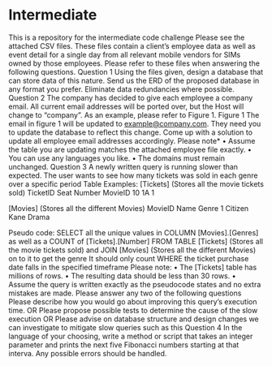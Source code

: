 # Intermediate
This is a repository for the intermediate code challenge
Please see the attached CSV files. These files contain a client’s employee data as well as event detail for a single day from all relevant mobile vendors for SIMs owned by those employees. Please refer to these files when answering the following questions.
Question 1
Using the files given, design a database that can store data of this nature. Send us the ERD of the proposed database in any format you prefer. Eliminate data redundancies where possible.
Question 2
The company has decided to give each employee a company email. All current email addresses will be ported over, but the Host will change to “company”. As an example, please refer to Figure 1.
 Figure 1
The email in figure 1 will be updated to example@company.com. They need you to update the database to reflect this change.
Come up with a solution to update all employee email addresses accordingly. 
Please note*
•	Assume the table you are updating matches the attached employee file exactly. 
•	You can use any languages you like.
•	The domains must remain unchanged. 
Question 3
A newly written query is running slower than expected. The user wants to see how many tickets was sold in each genre over a specific period
Table Examples:
[Tickets] (Stores all the movie tickets sold) 
TicketID	Seat Number	MovieID
10	1A	1

[Movies] (Stores all the different Movies)
MovieID	Name	Genre
1	Citizen Kane	Drama


Pseudo code:
SELECT all the unique values in COLUMN [Movies].[Genres] as well as a COUNT of [Tickets].[Number]
FROM TABLE [Tickets] (Stores all the movie tickets sold) and JOIN [Movies] (Stores all the different Movies) on to it to get the genre
It should only count WHERE the ticket purchase date falls in the specified timeframe
Please note:
•	The [Tickets] table has millions of rows.
•	The resulting data should be less than 30 rows.
•	Assume the query is written exactly as the pseudocode states and no extra mistakes are made.
Please answer any two of the following questions
Please describe how you would go about improving this query’s execution time.
OR
Please propose possible tests to determine the cause of the slow execution
OR
Please advise on database structure and design changes we can investigate to mitigate slow queries such as this
Question 4
In the language of your choosing, write a method or script that takes an integer parameter and prints the next five Fibonacci numbers starting at that interva. Any possible errors should be handled.
